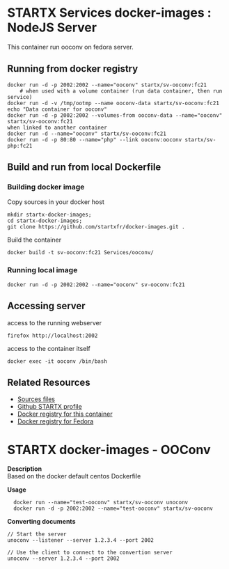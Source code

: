 # STARTX Services docker-images : NodeJS Server
This container run ooconv on fedora server.

## Running from docker registry

	docker run -d -p 2002:2002 --name="ooconv" startx/sv-ooconv:fc21
        # when used with a volume container (run data container, then run service)
	docker run -d -v /tmp/ootmp --name ooconv-data startx/sv-ooconv:fc21  echo "Data container for ooconv"
	docker run -d -p 2002:2002 --volumes-from ooconv-data --name="ooconv" startx/sv-ooconv:fc21
	when linked to another container
	docker run -d --name="ooconv" startx/sv-ooconv:fc21
	docker run -d -p 80:80 --name="php" --link ooconv:ooconv startx/sv-php:fc21

## Build and run from local Dockerfile
### Building docker image
Copy sources in your docker host 

	mkdir startx-docker-images; 
	cd startx-docker-images;
	git clone https://github.com/startxfr/docker-images.git .

Build the container

	docker build -t sv-ooconv:fc21 Services/ooconv/

### Running local image

	docker run -d -p 2002:2002 --name="ooconv" sv-ooconv:fc21

## Accessing server
access to the running webserver

	firefox http://localhost:2002

access to the container itself

	docker exec -it ooconv /bin/bash

## Related Resources
* [Sources files](https://github.com/startxfr/docker-images/tree/master/Services/ooconv)
* [Github STARTX profile](https://github.com/startxfr/docker-images)
* [Docker registry for this container](https://registry.hub.docker.com/u/startx/sv-ooconv/)
* [Docker registry for Fedora](https://registry.hub.docker.com/u/fedora/)

STARTX docker-images - OOConv
=============================

**Description**  
Based on the docker default centos Dockerfile

**Usage**  

	  docker run --name="test-ooconv" startx/sv-ooconv unoconv
	  docker run -d -p 2002:2002 --name="test-ooconv" startx/sv-ooconv


**Converting documents**

	// Start the server 
	unoconv --listener --server 1.2.3.4 --port 2002

	// Use the client to connect to the convertion server
	unoconv --server 1.2.3.4 --port 2002
